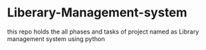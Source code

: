 # Liberary-Management-system
this repo holds the all phases and tasks of project named as Library management system using python
